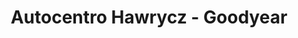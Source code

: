 ---
title: "Autocentro Hawrycz - Goodyear"
url: /obera/autocentro-hawrycz-goodyear/
shop: Reifen
---